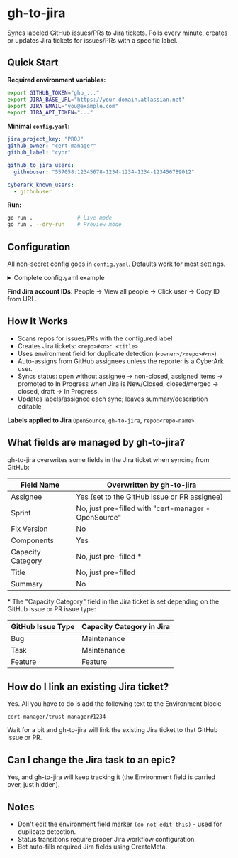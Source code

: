 # gh-to-jira

Syncs labeled GitHub issues/PRs to Jira tickets. Polls every minute, creates or updates Jira tickets for issues/PRs with a specific label.

## Quick Start

**Required environment variables:**
```bash
export GITHUB_TOKEN="ghp_..."
export JIRA_BASE_URL="https://your-domain.atlassian.net"
export JIRA_EMAIL="you@example.com"
export JIRA_API_TOKEN="..."
```

**Minimal `config.yaml`:**
```yaml
jira_project_key: "PROJ"
github_owner: "cert-manager"
github_label: "cybr"

github_to_jira_users:
  githubuser: "557058:12345678-1234-1234-1234-123456789012"

cyberark_known_users:
  - githubuser
```

**Run:**
```bash
go run .              # Live mode
go run . --dry-run    # Preview mode
```

## Configuration

All non-secret config goes in `config.yaml`. Defaults work for most settings.

<details>
<summary>Complete config.yaml example</summary>

```yaml
# GitHub Configuration
github_owner: "cert-manager"
github_repos: []              # Empty = scan all repos in org
github_label: "cybr"

# Jira Configuration
jira_project_key: "PROJ"      # Required
jira_issue_type: "Task"
jira_skip_description: true   # Set false to add GitHub link in description

# Jira Team Field (optional)
jira_team_field_key: "customfield_10211"
jira_team_option_id: "13667"

# Jira Components
jira_default_component: "cert-manager"
jira_components:
  cert-manager: "cert-manager"
  approver-policy: "Approver Policy (OSS)"
  trust-manager: "Trust Manager (OSS)"

# Status Mapping
jira_status_open: "To Do"
jira_status_closed: "Done"
jira_status_in_progress: "In Progress"
jira_status_draft: "In Progress"
jira_status_reopened: "Reopened"
jira_resolution: "Done"

# User Mappings
github_to_jira_users:
  john.doe: "557058:12345678-1234-1234-1234-123456789012"

cyberark_known_users:
  - john.doe
```
</details>

**Find Jira account IDs:** People → View all people → Click user → Copy ID from URL.

## How It Works

- Scans repos for issues/PRs with the configured label
- Creates Jira tickets: `<repo>#<n>: <title>`
- Uses environment field for duplicate detection (`<owner>/<repo>#<n>`)
- Auto-assigns from GitHub assignees unless the reporter is a CyberArk user.
- Syncs status: open without assignee → non-closed, assigned items → promoted to In Progress when Jira is New/Closed, closed/merged → closed, draft → In Progress.
- Updates labels/assignee each sync; leaves summary/description editable

**Labels applied to Jira** `OpenSource`, `gh-to-jira`, `repo:<repo-name>`

## What fields are managed by gh-to-jira?

gh-to-jira overwrites some fields in the Jira ticket when syncing from GitHub:

|    Field Name     |              Overwritten by gh-to-jira               |
|-------------------|------------------------------------------------------|
| Assignee          | Yes (set to the GitHub issue or PR assignee)         |
| Sprint            | No, just pre-filled with "cert-manager - OpenSource" |
| Fix Version       | No                                                   |
| Components        | Yes                                                  |
| Capacity Category | No, just pre-filled \*                               |
| Title             | No, just pre-filled                                  |
| Summary           | No                                                   |

\* The "Capacity Category" field in the Jira ticket is set depending on the
GitHub issue or PR issue type:

| GitHub Issue Type | Capacity Category in Jira |
|-------------------|---------------------------|
| Bug               | Maintenance               |
| Task              | Maintenance               |
| Feature           | Feature                   |

## How do I link an existing Jira ticket?

Yes. All you have to do is add the following text to the Environment block:

```
cert-manager/trust-manager#1234
```

Wait for a bit and gh-to-jira will link the existing Jira ticket to that GitHub issue or PR.

## Can I change the Jira task to an epic?

Yes, and gh-to-jira will keep tracking it (the Environment field is carried over, just hidden).

## Notes

- Don't edit the environment field marker `(do not edit this)` - used for duplicate detection.
- Status transitions require proper Jira workflow configuration.
- Bot auto-fills required Jira fields using CreateMeta.
